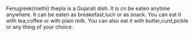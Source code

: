 Fenugreek(methi) thepla is a Gujarati dish. It is cn be eaten anytime anywhere. It can be eaten as breakefast,luch or as snack. 
You can eat it with tea,coffee or with plain milk. You can also eat it with butter,curd,pickle or any thing of your choice.